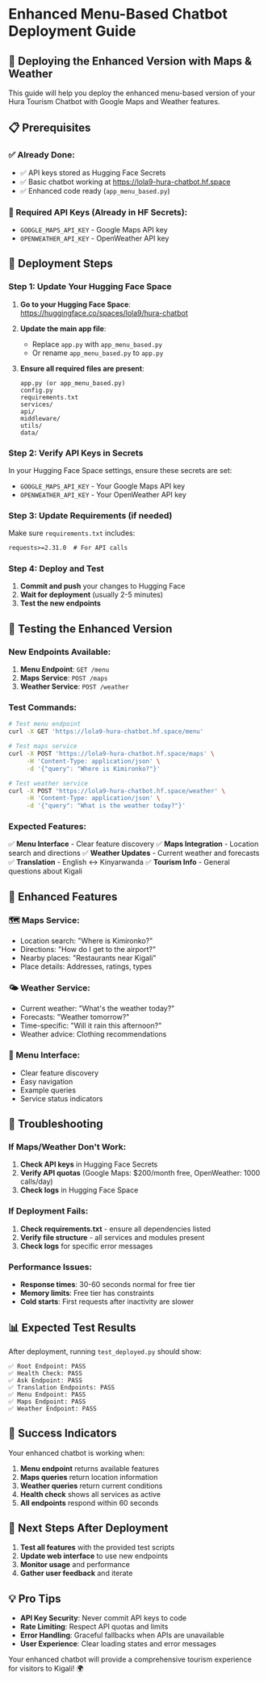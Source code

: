 # Enhanced Menu-Based Chatbot Deployment Guide

## 🚀 **Deploying the Enhanced Version with Maps & Weather**

This guide will help you deploy the enhanced menu-based version of your Hura Tourism Chatbot with Google Maps and Weather features.

## 📋 **Prerequisites**

### **✅ Already Done:**

- ✅ API keys stored as Hugging Face Secrets
- ✅ Basic chatbot working at https://lola9-hura-chatbot.hf.space
- ✅ Enhanced code ready (`app_menu_based.py`)

### **🔑 Required API Keys (Already in HF Secrets):**

- `GOOGLE_MAPS_API_KEY` - Google Maps API key
- `OPENWEATHER_API_KEY` - OpenWeather API key

## 🎯 **Deployment Steps**

### **Step 1: Update Your Hugging Face Space**

1. **Go to your Hugging Face Space**: https://huggingface.co/spaces/lola9/hura-chatbot

2. **Update the main app file**:

   - Replace `app.py` with `app_menu_based.py`
   - Or rename `app_menu_based.py` to `app.py`

3. **Ensure all required files are present**:
   ```
   app.py (or app_menu_based.py)
   config.py
   requirements.txt
   services/
   api/
   middleware/
   utils/
   data/
   ```

### **Step 2: Verify API Keys in Secrets**

In your Hugging Face Space settings, ensure these secrets are set:

- `GOOGLE_MAPS_API_KEY` - Your Google Maps API key
- `OPENWEATHER_API_KEY` - Your OpenWeather API key

### **Step 3: Update Requirements (if needed)**

Make sure `requirements.txt` includes:

```txt
requests>=2.31.0  # For API calls
```

### **Step 4: Deploy and Test**

1. **Commit and push** your changes to Hugging Face
2. **Wait for deployment** (usually 2-5 minutes)
3. **Test the new endpoints**

## 🧪 **Testing the Enhanced Version**

### **New Endpoints Available:**

1. **Menu Endpoint**: `GET /menu`
2. **Maps Service**: `POST /maps`
3. **Weather Service**: `POST /weather`

### **Test Commands:**

```bash
# Test menu endpoint
curl -X GET 'https://lola9-hura-chatbot.hf.space/menu'

# Test maps service
curl -X POST 'https://lola9-hura-chatbot.hf.space/maps' \
     -H 'Content-Type: application/json' \
     -d '{"query": "Where is Kimironko?"}'

# Test weather service
curl -X POST 'https://lola9-hura-chatbot.hf.space/weather' \
     -H 'Content-Type: application/json' \
     -d '{"query": "What is the weather today?"}'
```

### **Expected Features:**

✅ **Menu Interface** - Clear feature discovery
✅ **Maps Integration** - Location search and directions
✅ **Weather Updates** - Current weather and forecasts
✅ **Translation** - English ↔ Kinyarwanda
✅ **Tourism Info** - General questions about Kigali

## 🎯 **Enhanced Features**

### **🗺️ Maps Service:**

- Location search: "Where is Kimironko?"
- Directions: "How do I get to the airport?"
- Nearby places: "Restaurants near Kigali"
- Place details: Addresses, ratings, types

### **🌤️ Weather Service:**

- Current weather: "What's the weather today?"
- Forecasts: "Weather tomorrow?"
- Time-specific: "Will it rain this afternoon?"
- Weather advice: Clothing recommendations

### **📱 Menu Interface:**

- Clear feature discovery
- Easy navigation
- Example queries
- Service status indicators

## 🔧 **Troubleshooting**

### **If Maps/Weather Don't Work:**

1. **Check API keys** in Hugging Face Secrets
2. **Verify API quotas** (Google Maps: $200/month free, OpenWeather: 1000 calls/day)
3. **Check logs** in Hugging Face Space

### **If Deployment Fails:**

1. **Check requirements.txt** - ensure all dependencies listed
2. **Verify file structure** - all services and modules present
3. **Check logs** for specific error messages

### **Performance Issues:**

- **Response times**: 30-60 seconds normal for free tier
- **Memory limits**: Free tier has constraints
- **Cold starts**: First requests after inactivity are slower

## 📊 **Expected Test Results**

After deployment, running `test_deployed.py` should show:

```
✅ Root Endpoint: PASS
✅ Health Check: PASS
✅ Ask Endpoint: PASS
✅ Translation Endpoints: PASS
✅ Menu Endpoint: PASS
✅ Maps Endpoint: PASS
✅ Weather Endpoint: PASS
```

## 🎉 **Success Indicators**

Your enhanced chatbot is working when:

1. **Menu endpoint** returns available features
2. **Maps queries** return location information
3. **Weather queries** return current conditions
4. **Health check** shows all services as active
5. **All endpoints** respond within 60 seconds

## 🚀 **Next Steps After Deployment**

1. **Test all features** with the provided test scripts
2. **Update web interface** to use new endpoints
3. **Monitor usage** and performance
4. **Gather user feedback** and iterate

## 💡 **Pro Tips**

- **API Key Security**: Never commit API keys to code
- **Rate Limiting**: Respect API quotas and limits
- **Error Handling**: Graceful fallbacks when APIs are unavailable
- **User Experience**: Clear loading states and error messages

Your enhanced chatbot will provide a comprehensive tourism experience for visitors to Kigali! 🌍
